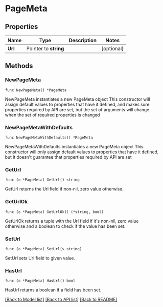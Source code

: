 # PageMeta

## Properties

Name | Type | Description | Notes
------------ | ------------- | ------------- | -------------
**Url** | Pointer to **string** |  | [optional] 

## Methods

### NewPageMeta

`func NewPageMeta() *PageMeta`

NewPageMeta instantiates a new PageMeta object
This constructor will assign default values to properties that have it defined,
and makes sure properties required by API are set, but the set of arguments
will change when the set of required properties is changed

### NewPageMetaWithDefaults

`func NewPageMetaWithDefaults() *PageMeta`

NewPageMetaWithDefaults instantiates a new PageMeta object
This constructor will only assign default values to properties that have it defined,
but it doesn't guarantee that properties required by API are set

### GetUrl

`func (o *PageMeta) GetUrl() string`

GetUrl returns the Url field if non-nil, zero value otherwise.

### GetUrlOk

`func (o *PageMeta) GetUrlOk() (*string, bool)`

GetUrlOk returns a tuple with the Url field if it's non-nil, zero value otherwise
and a boolean to check if the value has been set.

### SetUrl

`func (o *PageMeta) SetUrl(v string)`

SetUrl sets Url field to given value.

### HasUrl

`func (o *PageMeta) HasUrl() bool`

HasUrl returns a boolean if a field has been set.


[[Back to Model list]](../README.md#documentation-for-models) [[Back to API list]](../README.md#documentation-for-api-endpoints) [[Back to README]](../README.md)


